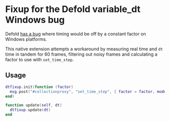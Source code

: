 # Fixup for the Defold variable_dt Windows bug

Defold [has a bug](https://forum.defold.com/t/variable-dt-causes-game-to-run-twice-as-fast-def-3146/15827)
where timing would be off by a constant factor on Windows platforms.

This native extension attempts a workaround by measuring real time and `dt` time
in tandem for 60 frames, filtering out noisy frames and calculating a factor
to use with `set_time_step`.

## Usage

```lua
dtfixup.init(function (factor)
  msg.post("#collectionproxy", "set_time_step", { factor = factor, mode = 0 })
end)

function update(self, dt)
  dtfixup.update(dt)
end
```
